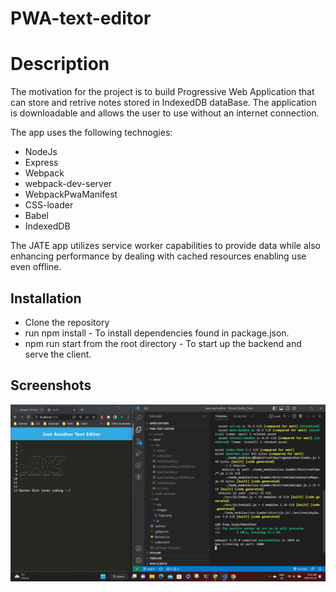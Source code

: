 # PWA-text-editor

# Description

The motivation for the project is to build Progressive Web Application that can store and retrive notes stored in IndexedDB dataBase. The application is downloadable and allows the user to use without an internet connection.

The app uses the following technogies:

-   NodeJs
-   Express
-   Webpack
-   webpack-dev-server
-   WebpackPwaManifest
-   CSS-loader
-   Babel
-   IndexedDB

The JATE app utilizes service worker capabilities to provide data while also enhancing performance by dealing with cached resources enabling use even offline.

## Installation

-   Clone the repository
-   run npm install - To install dependencies found in package.json.
-   npm run start from the root directory - To start up the backend and serve the client.

## Screenshots

![Jate APP](./assets/images/Screenshot%202023-03-01%20095254.png)
